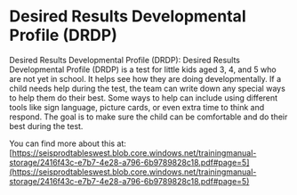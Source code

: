 # Desired Results Developmental Profile (DRDP)
Desired Results Developmental Profile (DRDP): Desired Results Developmental Profile (DRDP) is a test for little kids aged 3, 4, and 5 who are not yet in school. It helps see how they are doing developmentally. If a child needs help during the test, the team can write down any special ways to help them do their best. Some ways to help can include using different tools like sign language, picture cards, or even extra time to think and respond. The goal is to make sure the child can be comfortable and do their best during the test.

You can find more about this at: [https://seisprodtableswest.blob.core.windows.net/trainingmanual-storage/2416f43c-e7b7-4e28-a796-6b9789828c18.pdf#page=5](https://seisprodtableswest.blob.core.windows.net/trainingmanual-storage/2416f43c-e7b7-4e28-a796-6b9789828c18.pdf#page=5)
